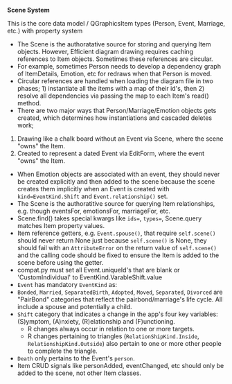 **Scene System**

This is the core data model / QGraphicsItem types (Person, Event, Marriage, etc.) with property system

- The Scene is the authoratative source for storing and querying Item objects.
However, Efficient diagram drawing requires caching references to Item
objects. Sometimes these references are circular.
- For example, sometimes Person needs to develop a dependency graph of
    ItemDetails, Emotion, etc for redraws when that Person is moved.
- Circular references are handled when loading the diagram file in two
    phases; 1) instantiate all the items with a map of their id's, then 2)
    resolve all dependencies via passing the map to each Item's read() method.
- There are two major ways that Person/Marriage/Emotion objects gets created,
which determines how instantiations and cascaded deletes work;
1) Drawing like a chalk board without an Event via Scene, where the scene
    "owns" the Item.
2) Created to represent a dated Event via EditForm, where the event "owns"
    the Item.
- When Emotion objects are associated with an event, they should never be
  created explicitly and then added to the scene because the scene creates them
  implicitly when an Event is created with `kind=EventKind.Shift` and
  `Event.relationship()` set.
- The Scene is the authoratitive source for querying Item relationships, e.g.
though eventsFor, emotionsFor, marriageFor, etc.
- Scene.find() takes special kwargs like `ids=`, `types=`, Scene.query
    matches Item property values.
- Item reference getters, e.g. `Event.spouse()`, that require `self.scene()`
    should never return None just because `self.scene()` is None, they should
    fail with an `AttributeError` on the return value of `self.scene()` and
    the calling code should be fixed to ensure the Item is added to the scene
    before using the getter.
- compat.py must set all Event.uniqueId's that are blank or 'CustomIndividual' to EventKind.VarableShift.value
- `Event` has mandatory `EventKind` as:
- `Bonded`, `Married`, `SeparatedBirth`, `Adopted`, `Moved`, `Separated`,
    `Divorced` are "PairBond" categories that reflect the pairbond/marriage's
    life cycle. All include a spouse and potentially a child.
- `Shift` category that indicates a change in the app's four key
    variables: (S)ymptom, (A)nxiety, (R)elationship and (F)unctioning.
    - R changes always occur in relation to one or more targets. 
    - R changes pertaining to triangles (`RelationShipKind.Inside`,
        `RelationshipKind.Outside`) also pertain to one or more other people
        to complete the triangle.
- `Death` only pertains to the Event's `person`.
- Item CRUD signals like personAdded, eventChanged, etc should only be added to
  the scene, not other Item classes.